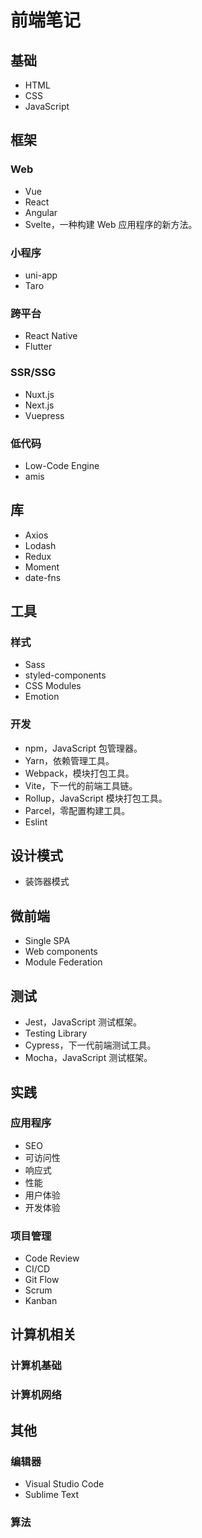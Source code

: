 # 前端笔记

## 基础

- HTML
- CSS
- JavaScript

## 框架

### Web

- Vue
- React
- Angular
- Svelte，一种构建 Web 应用程序的新方法。

### 小程序

- uni-app
- Taro

### 跨平台

- React Native
- Flutter

### SSR/SSG

- Nuxt.js
- Next.js
- Vuepress

### 低代码

- Low-Code Engine
- amis

## 库

- Axios
- Lodash
- Redux
- Moment
- date-fns

## 工具

### 样式

- Sass
- styled-components
- CSS Modules
- Emotion

### 开发

- npm，JavaScript 包管理器。
- Yarn，依赖管理工具。
- Webpack，模块打包工具。
- Vite，下一代的前端工具链。
- Rollup，JavaScript 模块打包工具。
- Parcel，零配置构建工具。
- Eslint

## 设计模式

- 装饰器模式

## 微前端

- Single SPA
- Web components
- Module Federation

## 测试

- Jest，JavaScript 测试框架。
- Testing Library
- Cypress，下一代前端测试工具。
- Mocha，JavaScript 测试框架。

## 实践

### 应用程序

- SEO
- 可访问性
- 响应式
- 性能
- 用户体验
- 开发体验

### 项目管理

- Code Review
- CI/CD
- Git Flow
- Scrum
- Kanban

## 计算机相关

### 计算机基础

### 计算机网络

## 其他

### 编辑器

- Visual Studio Code
- Sublime Text

### 算法
